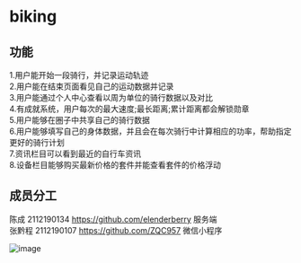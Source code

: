 # biking  
## 功能  
1.用户能开始一段骑行，并记录运动轨迹  
2.用户能在结束页面看见自己的运动数据并记录  
3.用户能通过个人中心查看以周为单位的骑行数据以及对比  
4.有成就系统，用户每次的最大速度;最长距离;累计距离都会解锁勋章  
5.用户能够在圈子中共享自己的骑行数据  
6.用户能够填写自己的身体数据，并且会在每次骑行中计算相应的功率，帮助指定更好的骑行计划  
7.资讯栏目可以看到最近的自行车资讯  
8.设备栏目能够购买最新价格的套件并能查看套件的价格浮动  
## 成员分工  
陈成 2112190134 <https://github.com/elenderberry> 服务端  
张黔程 2112190107 <https://github.com/ZQC957> 微信小程序

![image](https://github.com/fun-biking/docs/assets/161600850/8931cd75-0665-4885-8ecc-fa37f8cf3155)

    
